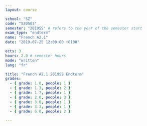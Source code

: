 ```yaml
---
layout: course

school: "SZ"
code: "SZ0503"
semester: "2019SS" # refers to the year of the semester start
exam_type: "endterm"
name: "French A2.1"
date: "2019-07-25 12:00:00 +0100"

ects: 3
hours: 2.0 # semester hours
mode: "written"
lang: "fr"

title: "French A2.1 2019SS Endterm"
grades:
  - { grade: 1.0, people: 1 }
  - { grade: 1.3, people: 2 }
  - { grade: 1.7, people: 1 }
  - { grade: 2.0, people: 3 }
  - { grade: 3.0, people: 1 }
  - { grade: 3.3, people: 1 }
  - { grade: 6.0, people: 2 }

---
```



